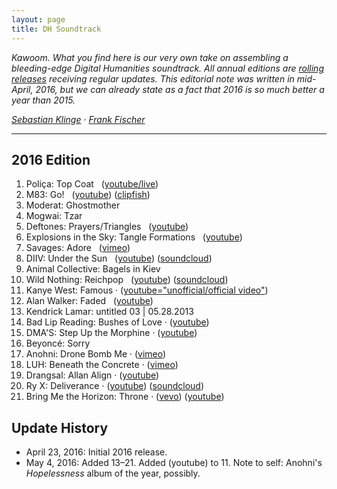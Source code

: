 ```yaml
---
layout: page
title: DH Soundtrack
---
```


*Kawoom. What you find here is our very own take on assembling a bleeding-edge Digital Humanities soundtrack. All annual editions are [rolling releases](https://en.wikipedia.org/wiki/Rolling_release) receiving regular updates. This editorial note was written in mid-April, 2016, but we can already state as a fact that 2016 is so much better a year than 2015.*

*[Sebastian Klinge](https://twitter.com/DasAnsagenfeuil)* · *[Frank Fischer](https://twitter.com/umblaetterer)*

* * *

## 2016 Edition

  1. Poliça: Top Coat   ([youtube/live](https://www.youtube.com/watch?v=EIoAs9wpaco))
  2. M83: Go!   ([youtube](https://www.youtube.com/watch?v=U3YZTYXftzg)) ([clipfish](http://www.clipfish.de/musikvideos/video/4306367/m83-go/))
  3. Moderat: Ghostmother
  4. Mogwai: Tzar
  5. Deftones: Prayers/Triangles   ([youtube](https://www.youtube.com/watch?v=D5BG_B8FWhI))
  6. Explosions in the Sky: Tangle Formations   ([youtube](https://www.youtube.com/watch?v=h2PagQXYQIE))
  7. Savages: Adore   ([vimeo](https://vimeo.com/150766416))
  8. DIIV: Under the Sun   ([youtube](https://www.youtube.com/watch?v=zKbqyuaXolg)) ([soundcloud](https://soundcloud.com/capturedtracks/diiv-under-the-sun-official-single))
  9. Animal Collective: Bagels in Kiev
  10. Wild Nothing: Reichpop   ([youtube](https://www.youtube.com/watch?v=2R8xrvVRztQ)) ([soundcloud](https://soundcloud.com/bella-union/wild-nothing-reichpop))
  11. Kanye West: Famous · ([youtube="unofficial/official video"](https://www.youtube.com/watch?v=Q821mNXNw-I))
  12. Alan Walker: Faded   ([youtube](https://www.youtube.com/watch?v=60ItHLz5WEA))
  13. Kendrick Lamar: untitled 03 &#x7c; 05.28.2013
  14. Bad Lip Reading: Bushes of Love · ([youtube](https://www.youtube.com/watch?v=RySHDUU2juM))
  15. DMA'S: Step Up the Morphine · ([youtube](https://www.youtube.com/watch?v=vYTXXhkHHG0))
  16. Beyoncé: Sorry
  17. Anohni: Drone Bomb Me · ([vimeo](https://vimeo.com/152637866))
  18. LUH: Beneath the Concrete · ([vimeo](https://vimeo.com/163403615))
  19. Drangsal: Allan Align · ([youtube](https://www.youtube.com/watch?v=99o3AkxzTcQ))
  20. Ry X: Deliverance · ([youtube](https://www.youtube.com/watch?v=Es4THnMzefA)) ([soundcloud](https://soundcloud.com/ry-x/deliverance1))
  21. Bring Me the Horizon: Throne · ([vevo](http://www.vevo.com/watch/bring-me-the-horizon/throne/GB1101500803)) ([youtube](https://www.youtube.com/watch?v=uD7dM1wol6g))


## Update History

  - April 23, 2016: Initial 2016 release.
  - May 4, 2016: Added 13–21. Added (youtube) to 11. Note to self: Anohni's *Hopelessness* album of the year, possibly.
